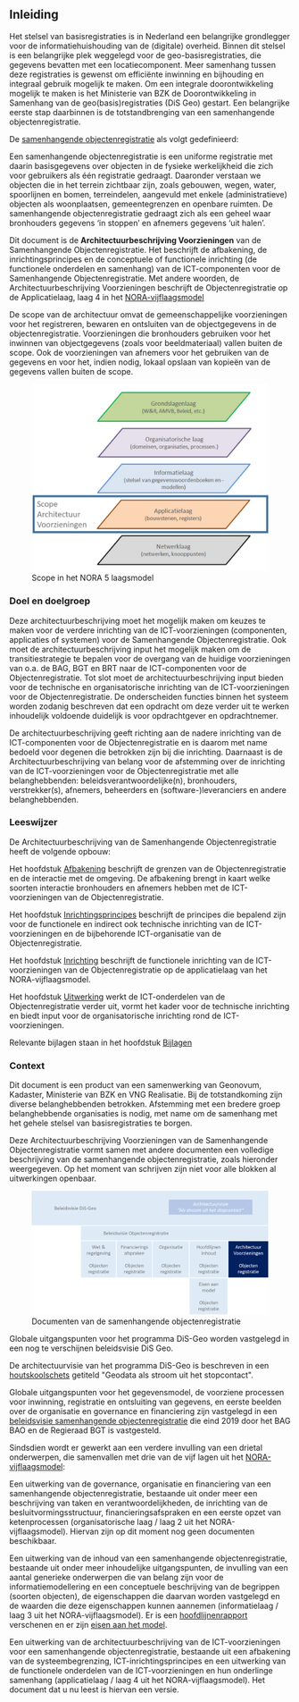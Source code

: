 ## Inleiding


Het stelsel van basisregistraties is in Nederland een belangrijke grondlegger voor de informatiehuishouding van de (digitale) overheid. Binnen dit stelsel is een belangrijke plek weggelegd voor de geo-basisregistraties, die gegevens bevatten met een locatiecomponent. Meer samenhang tussen deze registraties is gewenst om efficiënte inwinning en bijhouding en integraal gebruik mogelijk te maken. Om een integrale doorontwikkeling mogelijk te maken is het Ministerie van BZK de Doorontwikkeling in Samenhang van de geo(basis)registraties (DiS Geo) gestart. Een belangrijke eerste stap daarbinnen is de totstandbrenging van een samenhangende objectenregistratie.

De [samenhangende objectenregistratie](https://www.geobasisregistraties.nl/basisregistraties/doorontwikkeling-in-samenhang/objectenregistratie) als volgt gedefinieerd:

Een samenhangende objectenregistratie is een uniforme registratie met daarin basisgegevens over objecten in de fysieke werkelijkheid die zich voor gebruikers als één registratie gedraagt. Daaronder verstaan we objecten die in het terrein zichtbaar zijn, zoals gebouwen, wegen, water, spoorlijnen en bomen, terreindelen, aangevuld met enkele (administratieve) objecten als woonplaatsen, gemeentegrenzen en openbare ruimten. De samenhangende objectenregistratie gedraagt zich als een geheel waar bronhouders gegevens ‘in stoppen’ en afnemers gegevens ‘uit halen’.

Dit document is de **Architectuurbeschrijving Voorzieningen** van de Samenhangende Objectenregistratie. Het beschrijft de afbakening, de inrichtingsprincipes en de conceptuele of functionele inrichting (de functionele onderdelen en samenhang) van de ICT-componenten voor de Samenhangende Objectenregistratie. Met andere woorden, de Architectuurbeschrijving Voorzieningen beschrijft de Objectenregistratie op de Applicatielaag, laag 4 in het [NORA-vijflaagsmodel](https://www.noraonline.nl/wiki/Vijflaagsmodel)

De scope van de architectuur omvat de gemeenschappelijke voorzieningen voor het registreren, bewaren en ontsluiten van de objectgegevens in de objectenregistratie. Voorzieningen die bronhouders gebruiken voor het inwinnen van objectgegevens (zoals voor beeldmateriaal) vallen buiten de scope. Ook de voorzieningen van afnemers voor het gebruiken van de gegevens en voor het, indien nodig, lokaal opslaan van kopieën van de gegevens vallen buiten de scope.

<figure id="scope-in-nora5laagsmodel">
    <img src="media/scope-in-nora5laagsmodel.png" alt="scope in nora5laagsmodel">
    <figcaption>Scope in het NORA 5 laagsmodel</figcaption>
</figure>

### Doel en doelgroep

Deze architectuurbeschrijving moet het mogelijk maken om keuzes te maken voor de verdere inrichting van de ICT-voorzieningen (componenten, applicaties of systemen) voor de Samenhangende Objectenregistratie. Ook moet de architectuurbeschrijving input het mogelijk maken om de transitiestrategie te bepalen voor de overgang van de huidige voorzieningen van o.a. de BAG, BGT en BRT naar de ICT-componenten voor de Objectenregistratie. Tot slot moet de architectuurbeschrijving input bieden voor de technische en organisatorische inrichting van de ICT-voorzieningen voor de Objectenregistratie. De onderscheiden functies binnen het systeem worden zodanig beschreven dat een opdracht om deze verder uit te werken inhoudelijk voldoende duidelijk is voor opdrachtgever en opdrachtnemer.

De architectuurbeschrijving geeft richting aan de nadere inrichting van de ICT-componenten voor de Objectenregistratie en is daarom met name bedoeld voor degenen die betrokken zijn bij die inrichting. Daarnaast is de Architectuurbeschrijving van belang voor de afstemming over de inrichting van de ICT-voorzieningen voor de Objectenregistratie met alle belanghebbenden: beleidsverantwoordelijke(n), bronhouders, verstrekker(s), afnemers, beheerders en (software-)leveranciers en andere belanghebbenden.

### Leeswijzer

De Architectuurbeschrijving van de Samenhangende Objectenregistratie heeft de volgende opbouw:

Het hoofdstuk [Afbakening](#afbakening) beschrijft de grenzen van de Objectenregistratie en de interactie met de omgeving. De afbakening brengt in kaart welke soorten interactie bronhouders en afnemers hebben met de ICT-voorzieningen van de Objectenregistratie.

Het hoofdstuk [Inrichtingsprincipes](#inrichtingsprincipes) beschrijft de principes die bepalend zijn voor de functionele en indirect ook technische inrichting van de ICT-voorzieningen en de bijbehorende ICT-organisatie van de Objectenregistratie.  

Het hoofdstuk [Inrichting](#inrichting) beschrijft de functionele inrichting van de ICT-voorzieningen van de Objectenregistratie op de applicatielaag van het NORA-vijflaagsmodel.

Het hoofdstuk [Uitwerking](#uitwerking) werkt de ICT-onderdelen van de Objectenregistratie verder uit, vormt het kader voor de technische inrichting en biedt input voor de organisatorische inrichting rond de ICT-voorzieningen.

Relevante bijlagen staan in het hoofdstuk [Bijlagen](#bijlage-principes)

### Context

Dit document is een product van een samenwerking van Geonovum, Kadaster, Ministerie van BZK en VNG Realisatie. Bij de totstandkoming zijn diverse belanghebbenden betrokken. Afstemming met een bredere groep belanghebbende organisaties is nodig, met name om de samenhang met het gehele stelsel van basisregistraties te borgen. 

Deze Architectuurbeschrijving Voorzieningen van de Samenhangende Objectenregistratie vormt samen met andere documenten een volledige beschrijving van de samenhangende objectenregistratie, zoals hieronder weergegeven. Op het moment van schrijven zijn niet voor alle blokken al uitwerkingen openbaar.

<figure id="documentenstructuur">
    <img src="media/documentenstructuur.png" alt="documenten van de samenhangende objectenregistratie">
    <figcaption>Documenten van de samenhangende objectenregistratie</figcaption>
</figure>

Globale uitgangspunten voor het programma DiS-Geo worden vastgelegd in een nog te verschijnen beleidsvisie DiS Geo.

De architectuurvisie van het programma DiS-Geo is beschreven in een [houtskoolschets](https://www.geobasisregistraties.nl/documenten/publicatie/2020/07/16/houtskoolschets-architectuurvisie-dis-geo) getiteld "Geodata als stroom uit het stopcontact".

Globale uitgangspunten voor het gegevensmodel, de voorziene processen voor inwinning, registratie en ontsluiting van gegevens, en eerste beelden over de organisatie en governance en financiering zijn vastgelegd in een [beleidsvisie samenhangende objectenregistratie](https://www.geobasisregistraties.nl/documenten/beleidsnota/2019/11/29/beleidsvisie-samenhangende-objectenregistratie) die eind 2019 door het BAG BAO en de Regieraad BGT is vastgesteld.

Sindsdien wordt er gewerkt aan een verdere invulling van een drietal onderwerpen, die samenvallen met drie van de vijf lagen uit het [NORA-vijflaagsmodel](#nora5laagsmodel):

Een uitwerking van de governance, organisatie en financiering van een samenhangende objectenregistratie, bestaande uit onder meer een beschrijving van taken en verantwoordelijkheden, de inrichting van de besluitvormingsstructuur, financieringsafspraken en een eerste opzet van ketenprocessen (organisatorische laag / laag 2 uit het NORA-vijflaagsmodel). Hiervan zijn op dit moment nog geen documenten beschikbaar.

Een uitwerking van de inhoud van een samenhangende objectenregistratie, bestaande uit onder meer inhoudelijke uitgangspunten, de invulling van een aantal generieke onderwerpen die van belang zijn voor de informatiemodellering en een conceptuele beschrijving van de begrippen (soorten objecten), de eigenschappen die daarvan worden vastgelegd en de waarden die deze eigenschappen kunnen aannemen (informatielaag / laag 3 uit het NORA-vijflaagsmodel). Er is een [hoofdlijnenrapport](https://docs.geostandaarden.nl/disgeo/hiso/) verschenen en er zijn [eisen aan het model](https://docs.geostandaarden.nl/disgeo/emso/). 

Een uitwerking van de architectuurbeschrijving van de ICT-voorzieningen voor een samenhangende objectenregistratie, bestaande uit een afbakening van de systeembegrenzing, ICT-inrichtingsprincipes en een uitwerking van de functionele onderdelen van de ICT-voorzieningen en hun onderlinge samenhang (applicatielaag / laag 4 uit het NORA-vijflaagsmodel). Het document dat u nu leest is hiervan een versie.
